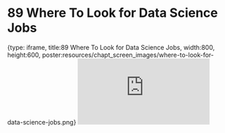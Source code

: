 # 89 Where To Look for Data Science Jobs
 
{type: iframe, title:89 Where To Look for Data Science Jobs, width:800, height:600, poster:resources/chapt_screen_images/where-to-look-for-data-science-jobs.png}
![](https://datatrail-jhu.github.io/DataTrail/no_toc/where-to-look-for-data-science-jobs.html)
 

 
